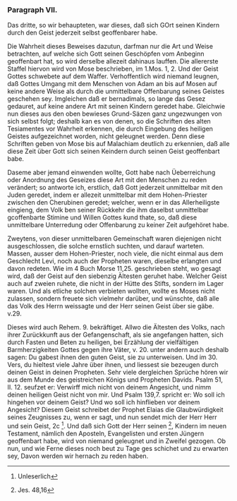 <!-- Seite 63 -->

### Paragraph VII. ###

Das dritte, so wir behaupteten, war dieses, 
daß sich GOrt seinen Kindern durch den Geist
jederzeit selbst geoffenbarer habe.

Die Wahrheit dieses Beweises dazutun, darfman
nur die Art und Weise betrachten, auf welche sich Gott
seinen Geschöpfen vom Anbeginn geoffenbart hat, so
wird derselbe allezeit dahinaus lauffen. Die allererste
Staffel hiervon wird von Mose beschrieben, im 1.Mos. 1, 2. 
Und der Geist Gottes schwebete auf 
dem Waffer. Verhoffentlich wird niemand leugnen, 
daß Gottes Umgang mit dem Menschen von Adam an 
bis auf Mosen auf keine andere Weise als durch die unmittelbare
Offenbarung seines Geistes geschehen sey. 
Imgleichen daß er bernadimals, so lange das Gesez gedauret, 
auf keine andere Art mit seinen Kindern geredet 
habe. Gleichwie nun dieses aus den oben bewieses 
Grund-Säzen ganz ungezwungen von sich selbst 
folgt; deshalb kan es von denen, so die Schriften des alten 
Tesiamentes vor Wahrheit erkennen, die durch
Eingebung des heiligen Geistes aufgezeichnet worden,
nicht geleugnet werden. Denn diese Schriften geben<!-- Seite 64 -->
von Mose bis auf Malachiam deutlich zu erkennien,
daß alle diese Zeit über Gott sich seinen Keindern
durch seinen Geist geoffenbart babe. 

Daseme aber jemand einwenden wollte, Gott habe
nach Üeberreichung oder Anordnung des Geseizes
diese Art mit den Menschen zu reden verändert;
so antworte ich, erstlich, daß Gott jederzeit unmittelbar
mit den Juden geredet, indem er allezeit unmittelbar
mit dem Hohen-Priester zwischen den Cherubinen
geredet; welcher, wenn er in das Allerheiligste 
eingieng, dem Volk ben seiner Rückkehr die ihm
daselbst unmittelbar gcoffenbarte Stimine und Willen
Gottes kund thate, so, daß diese unmittelbare Unterredung
oder Offenbarung zu keiner Zeit aufgehöret
habe. 

Zweytens, von dieser unmittelbaren Gemeinschaft
waren diejenigen nicht ausgeschlossen, die solche ernstlich
suchten, und darauf warteten. Massen, ausser dem
Hohen-Priester, noch viele, die nicht einmal aus dem
Geschlecht Levi, noch auch der Propheten waren, dieselbe
erlangten und davon redeten. Wie im 4 Buch Morse
11,25. geschrieben  steht, wo gesagt wird, daß der
Geist auf den siebenzig Ältesten geruhet habe.
Welcher Geist auch auf zweien ruhete, die nicht in der
Hütte des Stifts, sondern im Lager waren. Und als
etliche solchen verbieten wollten, wollte es Moses nicht
zulassen, sondern freuete sich vielmehr darüber, und
wünschte, daß alle das Volk des Herrn weissagte
und der Herr seinen Geist über sie gäbe. v.29.

Dieses wird auch Rehem. 9. bekräftiget. Allwo
die Ältesten des Volks, nach ihrer Zurückkunft aus
der Gefangenschaft, als sie angefangen hatten, sich
durch Fasten und Beten zu heiligen, bei Erzählung
der vielfältigen Barmherzigkeiten Gottes gegen ihre
Väter, v. 20. unter andern auch deshalb sagen: Du
gabest ihnen den guten Geist, sie zu unterweisen.<!-- Seite 65 -->
Und im 30. Vers, du hieltest viele Jahre über ihnen,
und liessest sie bezeugen durch deinen Geist
in deinen Propheten. Sehr viele dergleichen Sprüche
hören wir aus dem Munde des geistreichen Königs
und Propheten Davids. Psalm 51, II. 12. seufzet
er: Verwirff mich nicht von deinem Angesicht,
und nimm deinen heiligen Geist nicht von mir.
Und Psalm 139,7. spricht er: Wo soll ich hingehen
vor deinem Geist? Und wo soll ich hinflieben vor
deinem Angesicht? Diesem Geist schreibet der Prophet
Elaias die Glaubwürdigkeit seines Zeugnisses zu, 
wenn er sagt, und nun sendet mich der Herr Herr
und sein Geist, 2c [^k2f1]. Und daß sich Gott der Herr seinen [^k2f2],
Kindern im neuen Testament, nämlich den Aposteln, 
Evangelisten und ersten Jüngern geoffenbart habe,
wird von niemand geleugnet und in Zweifel gezogen.
Ob nun, und wie Ferne dieses noch beut zu Tage ges
schichet und zu erwarten sey, Davon werden wir hernach
zu reden haben.

[^k2f1]: Unleserlich
[^k2f2]: Jes. 48,16